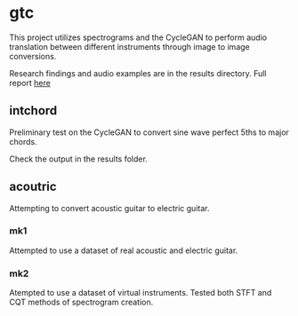 # gtc



This project utilizes spectrograms and the CycleGAN to perform audio translation between different instruments through image to image conversions.

Research findings and audio examples are in the results directory.
Full report [here](results/Final%20Paper.pdf)

## intchord

Preliminary test on the CycleGAN to convert sine wave perfect 5ths to major chords.

Check the output in the results folder.



## acoutric

Attempting to convert acoustic guitar to electric guitar.


### mk1
Attempted to use a dataset of real acoustic and electric guitar.


### mk2
Atempted to use a dataset of virtual instruments. Tested both STFT and CQT methods of spectrogram creation.

